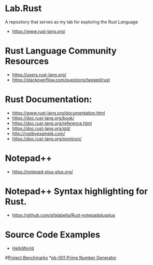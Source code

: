 # Lab.Rust
A repository that serves as my lab for exploring the Rust Language
* https://www.rust-lang.org/

# Rust Language Community Resources
* https://users.rust-lang.org/
* https://stackoverflow.com/questions/tagged/rust

# Rust Documentation:
* https://www.rust-lang.org/documentation.html
* https://doc.rust-lang.org/book/
* https://doc.rust-lang.org/reference.html
* https://doc.rust-lang.org/std/
* http://rustbyexample.com/ 
* https://doc.rust-lang.org/nomicon/ 

# Notepad++ 
* https://notepad-plus-plus.org/

# Notepad++ Syntax highlighting for Rust.
* https://github.com/pfalabella/Rust-notepadplusplus

# Source Code Examples
* [HelloWorld](https://github.com/intltechventures/Lab.Rust/tree/master/labs/HelloWorld/src)

#[Project Benchmarks](https://github.com/intltechventures/Lab.Rust/tree/master/benchmarks)
*[pb-001 Prime Number Generator](https://github.com/intltechventures/Lab.Rust/tree/master/benchmarks/src/pb-001)